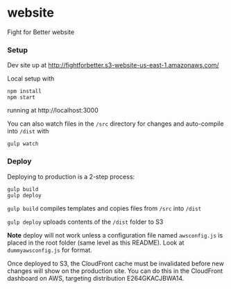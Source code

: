 # website
Fight for Better website

### Setup

Dev site up at http://fightforbetter.s3-website-us-east-1.amazonaws.com/

Local setup with
```
npm install
npm start
```
running at http://localhost:3000

You can also watch files in the `/src` directory for changes and auto-compile into `/dist` with

```
gulp watch
```

### Deploy

Deploying to production is a 2-step process:
```
gulp build
gulp deploy
```

`gulp build` compiles templates and copies files from `/src` into `/dist`

`gulp deploy` uploads contents of the `/dist` folder to S3

**Note** deploy will not work unless a configuration file named `awsconfig.js` is placed in the root folder (same level as this README). Look at `dummyawsconfig.js` for format.

Once deployed to S3, the CloudFront cache must be invalidated before new changes will show on the production site. You can do this in the CloudFront dashboard on AWS, targeting distribution E264GKACJBWA14.
